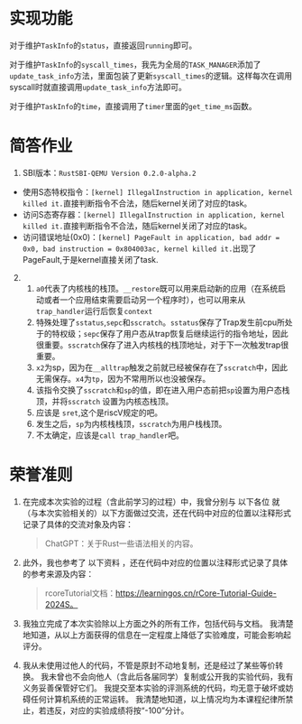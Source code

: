 # 实现功能

对于维护`TaskInfo`的`status`，直接返回`running`即可。

对于维护`TaskInfo`的`syscall_times`，我先为全局的`TASK_MANAGER`添加了`update_task_info`方法，里面包装了更新`syscall_times`的逻辑。这样每次在调用syscall时就直接调用`update_task_info`方法即可。

对于维护`TaskInfo`的`time`，直接调用了`timer`里面的`get_time_ms`函数。

# 简答作业

1.  SBI版本：`RustSBI-QEMU Version 0.2.0-alpha.2`
   - 使用S态特权指令：`[kernel] IllegalInstruction in application, kernel killed it.`直接判断指令不合法，随后kernel关闭了对应的task。
   - 访问S态寄存器：`[kernel] IllegalInstruction in application, kernel killed it.`直接判断指令不合法，随后kernel关闭了对应的task。
   - 访问错误地址(0x0)：`[kernel] PageFault in application, bad addr = 0x0, bad instruction = 0x804003ac, kernel killed it.`出现了PageFault,于是kernel直接关闭了task.
2.   
   1. `a0`代表了内核栈的栈顶。`__restore`既可以用来启动新的应用（在系统启动或者一个应用结束需要启动另一个程序时），也可以用来从`trap_handler`运行后恢复`context`
   2. 特殊处理了`sstatus`,`sepc`和`sscratch`。`sstatus`保存了Trap发生前cpu所处于的特权级；`sepc`保存了用户态从trap恢复后继续运行的指令地址，因此很重要。`sscratch`保存了进入内核栈的栈顶地址，对于下一次触发trap很重要。
   3. `x2`为sp，因为在`__alltrap`触发之前就已经被保存在了`sscratch`中，因此无需保存。`x4`为`tp`，因为不常用所以也没被保存。
   4. 该指令交换了`sscratch`和`sp`的值，即在进入用户态前把`sp`设置为用户态栈顶，并将`sscratch` 设置为内核态栈顶。
   5. 应该是 `sret`,这个是riscV规定的吧。
   6. 发生之后，`sp`为内核栈栈顶，`sscratch`为用户栈栈顶。
   7. 不太确定，应该是`call trap_handler`吧。

# 荣誉准则

1. 在完成本次实验的过程（含此前学习的过程）中，我曾分别与 以下各位 就（与本次实验相关的）以下方面做过交流，还在代码中对应的位置以注释形式记录了具体的交流对象及内容：

   > ChatGPT：关于Rust一些语法相关的内容。

2. 此外，我也参考了 以下资料 ，还在代码中对应的位置以注释形式记录了具体的参考来源及内容：

   > rcoreTutorial文档：https://learningos.cn/rCore-Tutorial-Guide-2024S。

3. 我独立完成了本次实验除以上方面之外的所有工作，包括代码与文档。 我清楚地知道，从以上方面获得的信息在一定程度上降低了实验难度，可能会影响起评分。

4. 我从未使用过他人的代码，不管是原封不动地复制，还是经过了某些等价转换。 我未曾也不会向他人（含此后各届同学）复制或公开我的实验代码，我有义务妥善保管好它们。 我提交至本实验的评测系统的代码，均无意于破坏或妨碍任何计算机系统的正常运转。 我清楚地知道，以上情况均为本课程纪律所禁止，若违反，对应的实验成绩将按“-100”分计。